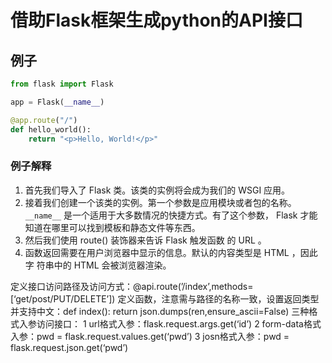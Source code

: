 # 借助Flask框架生成python的API接口

## 例子

```python
from flask import Flask

app = Flask(__name__)

@app.route("/")
def hello_world():
    return "<p>Hello, World!</p>"
```

### 例子解释

1. 首先我们导入了 Flask 类。该类的实例将会成为我们的 WSGI 应用。
2. 接着我们创建一个该类的实例。第一个参数是应用模块或者包的名称。 `__name__` 是一个适用于大多数情况的快捷方式。有了这个参数， Flask 才能知道在哪里可以找到模板和静态文件等东西。
3. 然后我们使用 route() 装饰器来告诉 Flask 触发函数 的 URL 。
4. 函数返回需要在用户浏览器中显示的信息。默认的内容类型是 HTML ，因此字 符串中的 HTML 会被浏览器渲染。

定义接口访问路径及访问方式：@api.route(’/index’,methods=[‘get/post/PUT/DELETE’])
定义函数，注意需与路径的名称一致，设置返回类型并支持中文：def index(): return json.dumps(ren,ensure_ascii=False)
三种格式入参访问接口：
1 url格式入参：flask.request.args.get(‘id’)
2 form-data格式入参：pwd = flask.request.values.get(‘pwd’)
3 josn格式入参：pwd = flask.request.json.get(‘pwd’)
